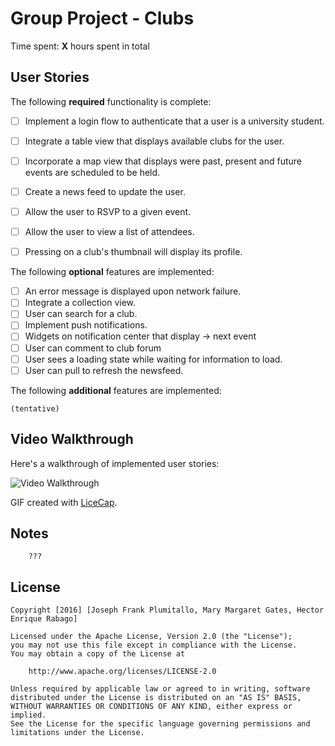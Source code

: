 # Group Project - **Clubs**

Time spent: **X** hours spent in total

## User Stories

The following **required** functionality is complete:

- [ ] Implement a login flow to authenticate that a user is a university student.
- [ ] Integrate a table view that displays available clubs for the user.
- [ ] Incorporate a map view that displays were past, present and future events are scheduled to be held.
- [ ] Create a news feed to update the user.
- [ ] Allow the user to RSVP to a given event.
- [ ] Allow the user to view a list of attendees.
- [ ] Pressing on a club's thumbnail will display its profile.


The following **optional** features are implemented:

- [ ] An error message is displayed upon network failure.
- [ ] Integrate a collection view.
- [ ] User can search for a club.
- [ ] Implement push notifications.
- [ ] Widgets on notification center that display -> next event
- [ ] User can comment to club forum
- [ ] User sees a loading state while waiting for information to load.
- [ ] User can pull to refresh the newsfeed.

The following **additional** features are implemented:

    (tentative)

## Video Walkthrough 

Here's a walkthrough of implemented user stories:

<img src='http://i.imgur.com/link/to/your/gif/file.gif' title='Video Walkthrough' width='' alt='Video Walkthrough' />

GIF created with [LiceCap](http://www.cockos.com/licecap/).

## Notes    
    
        ???

## License

    Copyright [2016] [Joseph Frank Plumitallo, Mary Margaret Gates, Hector Enrique Rabago]

    Licensed under the Apache License, Version 2.0 (the "License");
    you may not use this file except in compliance with the License.
    You may obtain a copy of the License at

        http://www.apache.org/licenses/LICENSE-2.0

    Unless required by applicable law or agreed to in writing, software
    distributed under the License is distributed on an "AS IS" BASIS,
    WITHOUT WARRANTIES OR CONDITIONS OF ANY KIND, either express or implied.
    See the License for the specific language governing permissions and
    limitations under the License.
